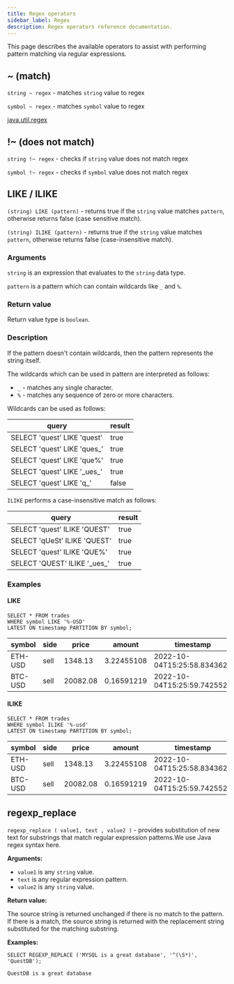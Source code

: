 ```yaml
---
title: Regex operators
sidebar_label: Regex
description: Regex operators reference documentation.
---
```


This page describes the available operators to assist with performing pattern
matching via regular expressions.

## ~ (match)

`string ~ regex` - matches `string` value to regex

`symbol ~ regex` - matches `symbol` value to regex

[java.util.regex](https://docs.oracle.com/en/java/javase/11/docs/api/java.base/java/util/regex/Pattern.html)

## !~ (does not match)

`string !~ regex` - checks if `string` value does not match regex

`symbol !~ regex` - checks if `symbol` value does not match regex

## LIKE / ILIKE

`(string) LIKE (pattern)` - returns true if the `string` value matches `pattern`, otherwise returns false (case sensitive match).

`(string) ILIKE (pattern)` - returns true if the `string` value matches `pattern`, otherwise returns false (case-insensitive match).

### Arguments

`string` is an expression that evaluates to the `string` data type.

`pattern` is a pattern which can contain wildcards like `_` and `%`.

### Return value

Return value type is `boolean`.

### Description

If the pattern doesn't contain wildcards, then the pattern represents the string itself.

The wildcards which can be used in pattern are interpreted as follows:
- `_` - matches any single character.
- `%` - matches any sequence of zero or more characters.

Wildcards can be used as follows:

|            query              | result  |
| ----------------------------- | ------- |
| SELECT 'quest' LIKE 'quest'   |  true   |
| SELECT 'quest' LIKE 'ques_'   |  true   |
| SELECT 'quest' LIKE 'que%'    |  true   |
| SELECT 'quest' LIKE '\_ues_'  |  true   |
| SELECT 'quest' LIKE 'q_'      |  false  |

`ILIKE` performs a case-insensitive match as follows:

|            query              | result  |
| ----------------------------- | ------- |
| SELECT 'quest' ILIKE 'QUEST'  |  true   |
| SELECT 'qUeSt' ILIKE 'QUEST'  |  true   |
| SELECT 'quest' ILIKE 'QUE%'   |  true   |
| SELECT 'QUEST' ILIKE '\_ues_' |  true   |

### Examples

#### LIKE

```questdb-sql 
SELECT * FROM trades
WHERE symbol LIKE '%-USD'
LATEST ON timestamp PARTITION BY symbol;
```

| symbol | side | price | amount | timestamp |
| --- | --- | --- | --- | --- |
| ETH-USD | sell | 1348.13 | 3.22455108 | 2022-10-04T15:25:58.834362Z |
| BTC-USD | sell | 20082.08 | 0.16591219 | 2022-10-04T15:25:59.742552Z |

#### ILIKE

```questdb-sql 
SELECT * FROM trades
WHERE symbol ILIKE '%-usd'
LATEST ON timestamp PARTITION BY symbol;
```

| symbol | side | price | amount | timestamp |
| --- | --- | --- | --- | --- |
| ETH-USD | sell | 1348.13 | 3.22455108 | 2022-10-04T15:25:58.834362Z |
| BTC-USD | sell | 20082.08 | 0.16591219 | 2022-10-04T15:25:59.742552Z |

## regexp_replace

`regexp_replace ( value1, text , value2 )` - provides substitution of new text for substrings that match regular expression patterns.We use Java regex syntax here.

**Arguments:**

- `value1` is any `string` value.
- `text` is  any regular expression pattern.
- `value2` is any `string` value.

**Return value:**

The source string is returned unchanged if there is no match to the pattern. If there is a match, the source string is returned with the replacement string substituted for the matching substring.

**Examples:**

```questdb-sql title="Example description -  regexp_replace"
SELECT REGEXP_REPLACE ('MYSQL is a great database', '^(\S*)', 'QuestDB');
```

```
QuestDB is a great database
```
